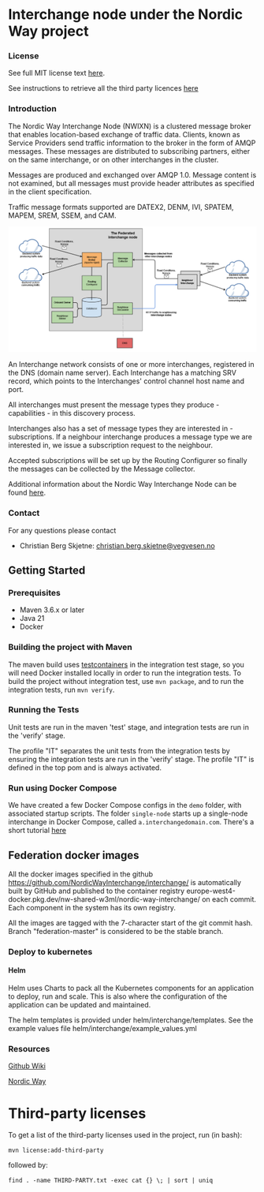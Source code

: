 Interchange node under the Nordic Way project
====

### License
See full MIT license text [here](license.md).

See instructions to retrieve all the third party licences [here](#third-party-licenses)

### Introduction
The Nordic Way Interchange Node (NWIXN) is a clustered message broker that 
enables location-based exchange of traffic data. Clients, known as Service Providers send traffic information
to the broker in the form of AMQP messages. These messages are distributed to subscribing partners, either on the same interchange,
or on other interchanges in the cluster.

Messages are produced and exchanged over AMQP 1.0. Message content is not examined, but all messages must provide 
header attributes as specified in the client specification. 

Traffic message formats supported are DATEX2, DENM, IVI, SPATEM, MAPEM, SREM, SSEM, and CAM.  

![Interchange architecture](/diagrams/updated_federated_node.png)

An Interchange network consists of one or more interchanges, registered in the DNS (domain name server).
Each Interchange has a matching SRV record, which points to the Interchanges' control channel host name and port.

All interchanges must present the message types they produce - capabilities - in this discovery process.

Interchanges also has a set of message types they are interested in - subscriptions. 
If a neighbour interchange produces a message type we are interested in, we issue a subscription request to the neighbour.

Accepted subscriptions will be set up by the Routing Configurer so finally the messages can be collected by the Message collector.

Additional information about the Nordic Way Interchange Node can be found [here](https://www.nordicway.net/).

### Contact
For any questions please contact
* Christian Berg Skjetne: christian.berg.skjetne@vegvesen.no

## Getting Started

### Prerequisites
* Maven 3.6.x or later
* Java 21
* Docker 

### Building the project with Maven
The maven build uses [testcontainers](https://www.testcontainers.org/) in the integration test stage, so you will need Docker installed locally
in order to run the integration tests.
To build the project without integration test, use `mvn package`, and to run the integration tests, run `mvn verify`.

### Running the Tests
Unit tests are run in the maven 'test' stage, and integration tests are run in the 'verify' stage.

The profile "IT" separates the unit tests from the integration tests by ensuring the integration tests are run in the 'verify' stage. 
The profile "IT" is defined in the top pom and is always activated.

### Run using Docker Compose

We have created a few Docker Compose configs in the `demo` folder, with associated startup scripts.
The folder `single-node` starts up a single-node interchange in Docker Compose, called `a.interchangedomain.com`.
There's a short tutorial [here](demo/single-node/README.md)



## Federation docker images
All the docker images specified in the github https://github.com/NordicWayInterchange/interchange/
is automatically built by GitHub and published to the container registry europe-west4-docker.pkg.dev/nw-shared-w3ml/nordic-way-interchange/ on
each commit. Each component in the system has its own registry.

All the images are tagged with the 7-character start of the git commit hash. Branch "federation-master" is considered to be the stable branch.

### Deploy to kubernetes 
#### Helm
Helm uses Charts to pack all the Kubernetes components for an application to deploy, run and scale. This is also where 
the configuration of the application can be updated and maintained.

The helm templates is provided under helm/interchange/templates. 
See the example values file helm/interchange/example_values.yml 

### Resources
[Github Wiki](https://github.com/NordicWayInterchange/interchange/wiki)

[Nordic Way](https://www.nordicway.net/)

# Third-party licenses 
To get a list of the third-party licenses used in the project, run (in bash):
```
mvn license:add-third-party
```

followed by:
```
find . -name THIRD-PARTY.txt -exec cat {} \; | sort | uniq 
``` 

